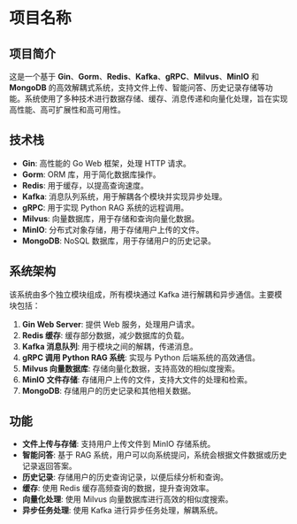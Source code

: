 # 项目名称

## 项目简介

这是一个基于 **Gin**、**Gorm**、**Redis**、**Kafka**、**gRPC**、**Milvus**、**MinIO** 和 **MongoDB** 的高效解耦式系统，支持文件上传、智能问答、历史记录存储等功能。系统使用了多种技术进行数据存储、缓存、消息传递和向量化处理，旨在实现高性能、高可扩展性和高可用性。

## 技术栈

- **Gin**: 高性能的 Go Web 框架，处理 HTTP 请求。
- **Gorm**: ORM 库，用于简化数据库操作。
- **Redis**: 用于缓存，以提高查询速度。
- **Kafka**: 消息队列系统，用于解耦各个模块并实现异步处理。
- **gRPC**: 用于实现 Python RAG 系统的远程调用。
- **Milvus**: 向量数据库，用于存储和查询向量化数据。
- **MinIO**: 分布式对象存储，用于存储用户上传的文件。
- **MongoDB**: NoSQL 数据库，用于存储用户的历史记录。

## 系统架构

该系统由多个独立模块组成，所有模块通过 Kafka 进行解耦和异步通信。主要模块包括：

1. **Gin Web Server**: 提供 Web 服务，处理用户请求。
2. **Redis 缓存**: 缓存部分数据，减少数据库的负载。
3. **Kafka 消息队列**: 用于模块之间的解耦，传递消息。
4. **gRPC 调用 Python RAG 系统**: 实现与 Python 后端系统的高效通信。
5. **Milvus 向量数据库**: 存储向量化数据，支持高效的相似度搜索。
6. **MinIO 文件存储**: 存储用户上传的文件，支持大文件的处理和检索。
7. **MongoDB**: 存储用户的历史记录和其他相关数据。

## 功能

- **文件上传与存储**: 支持用户上传文件到 MinIO 存储系统。
- **智能问答**: 基于 RAG 系统，用户可以向系统提问，系统会根据文件数据或历史记录返回答案。
- **历史记录**: 存储用户的历史查询记录，以便后续分析和查询。
- **缓存**: 使用 Redis 缓存高频查询的数据，提升查询效率。
- **向量化处理**: 使用 Milvus 向量数据库进行高效的相似度搜索。
- **异步任务处理**: 使用 Kafka 进行异步任务处理，解耦系统。
